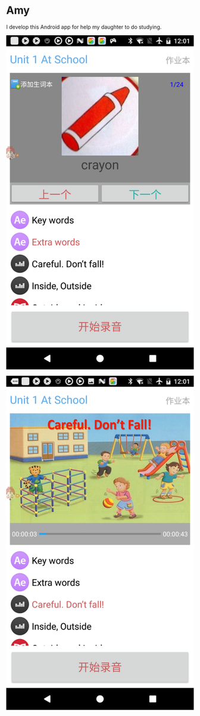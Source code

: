 # Amy
I develop this Android app for help my daughter to do studying.

![study key words](https://github.com/sunjinbo/amy/blob/master/doc/Screenshot_20180222-120146.png)

![study video](https://github.com/sunjinbo/amy/blob/master/doc/Screenshot_20180222-120153.png)



